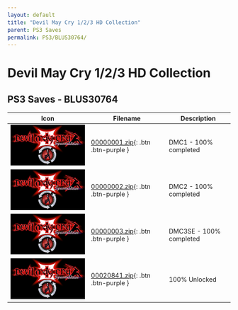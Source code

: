 ```yaml
---
layout: default
title: "Devil May Cry 1/2/3 HD Collection"
parent: PS3 Saves
permalink: PS3/BLUS30764/
---
```

# Devil May Cry 1/2/3 HD Collection

## PS3 Saves - BLUS30764

| Icon | Filename | Description |
|------|----------|-------------|
| ![Devil May Cry 1/2/3 HD Collection](ICON0.PNG) | [00000001.zip](00000001.zip){: .btn .btn-purple } | DMC1 - 100% completed |
| ![Devil May Cry 1/2/3 HD Collection](ICON0.PNG) | [00000002.zip](00000002.zip){: .btn .btn-purple } | DMC2 - 100% completed |
| ![Devil May Cry 1/2/3 HD Collection](ICON0.PNG) | [00000003.zip](00000003.zip){: .btn .btn-purple } | DMC3SE - 100% completed |
| ![Devil May Cry 1/2/3 HD Collection](ICON0.PNG) | [00020841.zip](00020841.zip){: .btn .btn-purple } | 100% Unlocked |
